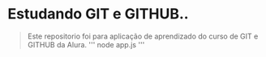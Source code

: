 # Estudando GIT e GITHUB..
>Este repositorio foi para aplicação de aprendizado do curso de GIT e GITHUB da Alura.
'''
node app.js
'''